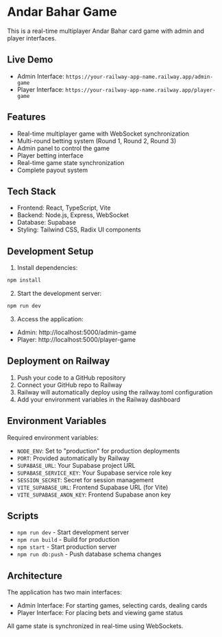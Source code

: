 # Andar Bahar Game

This is a real-time multiplayer Andar Bahar card game with admin and player interfaces.

## Live Demo
- Admin Interface: `https://your-railway-app-name.railway.app/admin-game`
- Player Interface: `https://your-railway-app-name.railway.app/player-game`

## Features
- Real-time multiplayer game with WebSocket synchronization
- Multi-round betting system (Round 1, Round 2, Round 3)
- Admin panel to control the game
- Player betting interface
- Real-time game state synchronization
- Complete payout system

## Tech Stack
- Frontend: React, TypeScript, Vite
- Backend: Node.js, Express, WebSocket
- Database: Supabase
- Styling: Tailwind CSS, Radix UI components

## Development Setup

1. Install dependencies:
```bash
npm install
```

2. Start the development server:
```bash
npm run dev
```

3. Access the application:
- Admin: http://localhost:5000/admin-game
- Player: http://localhost:5000/player-game

## Deployment on Railway

1. Push your code to a GitHub repository
2. Connect your GitHub repo to Railway
3. Railway will automatically deploy using the railway.toml configuration
4. Add your environment variables in the Railway dashboard

## Environment Variables

Required environment variables:
- `NODE_ENV`: Set to "production" for production deployments
- `PORT`: Provided automatically by Railway
- `SUPABASE_URL`: Your Supabase project URL
- `SUPABASE_SERVICE_KEY`: Your Supabase service role key
- `SESSION_SECRET`: Secret for session management
- `VITE_SUPABASE_URL`: Frontend Supabase URL (for Vite)
- `VITE_SUPABASE_ANON_KEY`: Frontend Supabase anon key

## Scripts

- `npm run dev` - Start development server
- `npm run build` - Build for production
- `npm start` - Start production server
- `npm run db:push` - Push database schema changes

## Architecture

The application has two main interfaces:
- Admin Interface: For starting games, selecting cards, dealing cards
- Player Interface: For placing bets and viewing game status

All game state is synchronized in real-time using WebSockets.